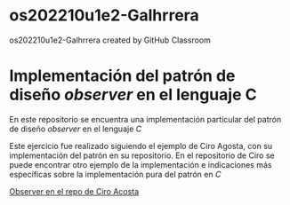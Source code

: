 # os202210u1e2-Galhrrera
os202210u1e2-Galhrrera created by GitHub Classroom

# Implementación del patrón de diseño _observer_ en el lenguaje C

En este repositorio se encuentra una implementación particular del patrón de diseño _observer_ en el lenguaje *C*

Este ejercicio fue realizado siguiendo el ejemplo de Ciro Agosta, con su implementación del patrón en su repositorio.
En el repositorio de Ciro se puede encontrar otro ejemplo de la implementación e indicaciones más específicas sobre la implementación pura del patrón en *C*

[Observer en el repo de Ciro Acosta](https://github.com/cirocosta/observer-c)
